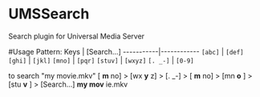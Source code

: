 # UMSSearch
Search plugin for Universal Media Server

#Usage
Pattern:
Keys       | [Search...]
-----------|------------
`[abc]`    | `[def]`
`[ghi]`	   | `[jkl]`
`[mno]`    | `[pqr]`
`[stuv]`   | `[wxyz]`
`[. _-]`   | `[0-9]`

to search "my movie.mkv"
[ **m** no] > [wx **y** z] > [.  _-] > [ **m** no] > [mn **o** ] > [stu **v** ] > [Search...]
**my mov** ie.mkv
